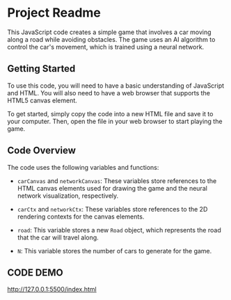 # Project Readme

This JavaScript code creates a simple game that involves a car moving along a road while avoiding obstacles. The game uses an AI algorithm to control the car's movement, which is trained using a neural network.

## Getting Started

To use this code, you will need to have a basic understanding of JavaScript and HTML. You will also need to have a web browser that supports the HTML5 canvas element.

To get started, simply copy the code into a new HTML file and save it to your computer. Then, open the file in your web browser to start playing the game.

## Code Overview

The code uses the following variables and functions:

- `carCanvas` and `networkCanvas`: These variables store references to the HTML canvas elements used for drawing the game and the neural network visualization, respectively.

- `carCtx` and `networkCtx`: These variables store references to the 2D rendering contexts for the canvas elements.

- `road`: This variable stores a new `Road` object, which represents the road that the car will travel along.

- `N`: This variable stores the number of cars to generate for the game.


## CODE DEMO
http://127.0.0.1:5500/index.html


